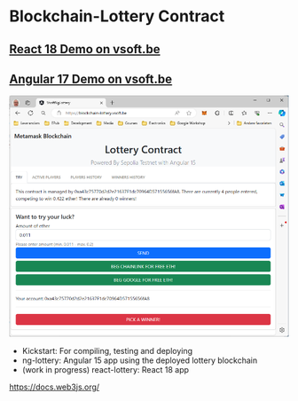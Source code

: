 # Blockchain-Lottery Contract

## [React 18 Demo on vsoft.be][REACT-BlockchainLottery]

## [Angular 17 Demo on vsoft.be][NG-BlockchainLottery]

![BlockChain-Lottery](img/lottery.png)

- Kickstart: For compiling, testing and deploying
- ng-lottery: Angular 15 app using the deployed lottery blockchain
- (work in progress) react-lottery: React 18 app

<https://docs.web3js.org/>

[NG-BlockchainLottery]: https://blockchain-lottery.vsoft.be/
[REACT-BlockchainLottery]: https://bc-react-lottery.vsoft.be/
